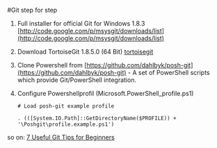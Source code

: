 #Git step for step

1. Full installer for official Git for Windows 1.8.3 [http://code.google.com/p/msysgit/downloads/list](http://code.google.com/p/msysgit/downloads/list)
2. Download TortoiseGit 1.8.5.0 (64 Bit) [tortoisegit](http://code.google.com/p/tortoisegit/wiki/Download?tm=2)
3. Clone Powershell from [https://github.com/dahlbyk/posh-git](https://github.com/dahlbyk/posh-git) - A set of PowerShell scripts which provide Git/PowerShell integration.
4. Configure Powershellprofil (Microsoft.PowerShell_profile.ps1)

   `# Load posh-git example profile`

   `. (([System.IO.Path]::GetDirectoryName($PROFILE)) + '\Poshgit\profile.example.ps1')`

so on: 
[7 Useful Git Tips for Beginners](http://sixrevisions.com/web-development/git-tips/)
